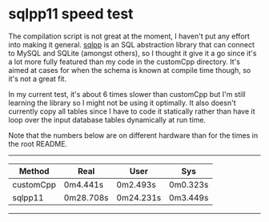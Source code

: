 # sqlpp11 speed test

The compilation script is not great at the moment, I haven't put any effort into making it general.
[sqlpp](https://github.com/rbock/sqlpp11) is an SQL abstraction library that can connect to MySQL and SQLite
(amongst others), so I thought it give it a go since it's a lot more fully featured than my code in the customCpp
directory. It's aimed at cases for when the schema is known at compile time though, so it's not a great fit.

In my current test, it's about 6 times slower than customCpp but I'm still learning the library so I might
not be using it optimally. It also doesn't currently copy all tables since I have to code it statically
rather than have it loop over the input database tables dynamically at run time.

Note that the numbers below are on different hardware than for the times in the root README.

-------------------------------------------------------------------
| Method                     | Real       | User      | Sys       |
|----------------------------|------------|-----------|-----------|
| customCpp                  | 0m4.441s   | 0m2.493s  | 0m0.323s  |
| sqlpp11                    | 0m28.708s  | 0m24.231s | 0m3.449s  |
-------------------------------------------------------------------

